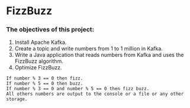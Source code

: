 # FizzBuzz
### The objectives of this project:
1. Install Apache Kafka.
2. Create a topic and write numbers from 1 to 1 million in Kafka.
3. Write a Java application that reads numbers from Kafka and uses the FizzBuzz algorithm.
4. Optimize FizzBuzz.
```
If number % 3 == 0 then fizz.
If number % 5 == 0 then buzz. 
If number % 3 == 0 and number % 5 == 0 then fizz buzz.
All others numbers are output to the console or a file or any other storage.
```
